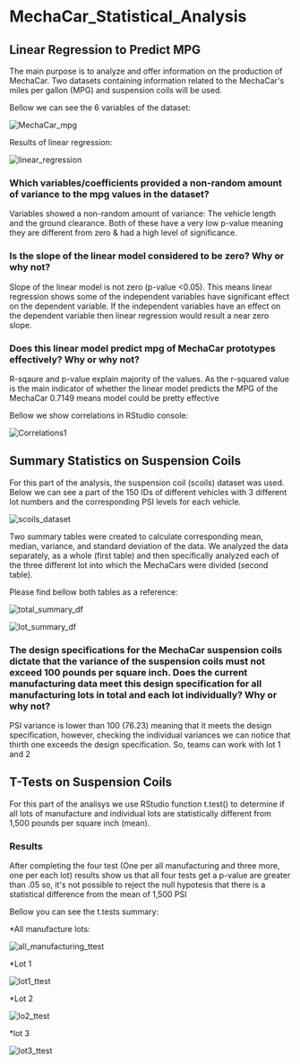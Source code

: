 # MechaCar_Statistical_Analysis

## Linear Regression to Predict MPG

The main purpose is to analyze and offer information on the production of MechaCar. Two datasets containing information related to the MechaCar's miles per gallon (MPG) and suspension coils will be used.

Bellow we can see the 6 variables of the dataset:

![MechaCar_mpg](https://user-images.githubusercontent.com/96633294/163697302-febe1cfb-6535-47f3-835e-700a13d28064.png)

Results of linear regression: 

![linear_regression](https://user-images.githubusercontent.com/96633294/163697125-b9db578a-eed2-4c8c-922b-575a9f4f29e7.png)

### Which variables/coefficients provided a non-random amount of variance to the mpg values in the dataset?
Variables showed a non-random amount of variance: The vehicle length and the ground clearance. 
Both of these have a very low p-value meaning they are different from zero & had a high level of significance. 

### Is the slope of the linear model considered to be zero? Why or why not?
Slope of the linear model is not zero (p-value <0.05). This  means linear regression shows some of the independent variables have significant effect on the dependent variable. If the independent variables have an effect on the dependent variable then linear regression would result a near zero slope.

### Does this linear model predict mpg of MechaCar prototypes effectively? Why or why not?
R-sqaure and p-value explain majority of the values. As the r-squared value is the main indicator of whether the linear model predicts the MPG of the MechaCar 0.7149 means model could be pretty effective

Bellow we show correlations in RStudio console:

![Correlations1](https://user-images.githubusercontent.com/96633294/163697521-154c2f40-e090-4573-b070-9896a2908674.png)


## Summary Statistics on Suspension Coils

For this part of the analysis, the suspension coil (scoils) dataset was used. Below we can see a part of the 150 IDs of different vehicles with 3 different lot numbers and the corresponding PSI levels for each vehicle.

![scoils_dataset](https://user-images.githubusercontent.com/96633294/163861128-31599948-931d-45c1-bbf5-b442a8a614ca.png)

Two summary tables were created to calculate corresponding mean, median, variance, and standard deviation of the data. 
We analyzed the data separately, as a whole (first table) and then specifically analyzed each of the three different lot into which the MechaCars were divided (second table).

Please find bellow both tables as a reference: 

![total_summary_df](https://user-images.githubusercontent.com/96633294/163863367-b30fb716-14c6-4b02-8e9c-f24732327d40.png)

![lot_summary_df](https://user-images.githubusercontent.com/96633294/163863476-513f8be2-c6c5-4ce7-aa7e-be789ac1a30e.png)

### The design specifications for the MechaCar suspension coils dictate that the variance of the suspension coils must not exceed 100 pounds per square inch. Does the current manufacturing data meet this design specification for all manufacturing lots in total and each lot individually? Why or why not?
PSI variance is lower than 100 (76.23) meaning that it meets the design specification, however, checking the individual variances we can notice that thirth one exceeds the design specification. So, teams can work with lot 1 and 2 

## T-Tests on Suspension Coils

For this part of the analisys we use RStudio function t.test() to determine if all lots of manufacture and individual lots are statistically different from 1,500 pounds per square inch  (mean).

### Results

After completing the four test (One per all manufacturing and three more, one per each lot) results show us that all four tests get a p-value are greater than .05 so, it's not possible to reject the null hypotesis that there is a statistical difference from the mean of 1,500 PSI

Bellow you can see the t.tests summary:

*All manufacture lots: 

![all_manufacturing_ttest](https://user-images.githubusercontent.com/96633294/163883354-0b653cbe-66aa-4737-ae5e-d11fbc971cd9.png)

*Lot 1

![lot1_ttest](https://user-images.githubusercontent.com/96633294/163883388-a0aac5d5-2d6c-40fc-815d-7896dc9baaef.png)

*Lot 2

![lo2_ttest](https://user-images.githubusercontent.com/96633294/163883428-30314ed3-66a7-4617-94cb-69176c9521e0.png)

*lot 3

![lot3_ttest](https://user-images.githubusercontent.com/96633294/163883474-adb688c6-30bf-4f48-887f-918c8187bbe0.png)






